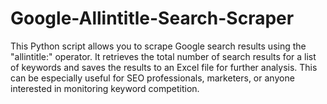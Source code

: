 # Google-Allintitle-Search-Scraper
This Python script allows you to scrape Google search results using the "allintitle:" operator. It retrieves the total number of search results for a list of keywords and saves the results to an Excel file for further analysis. This can be especially useful for SEO professionals, marketers, or anyone interested in monitoring keyword competition.
